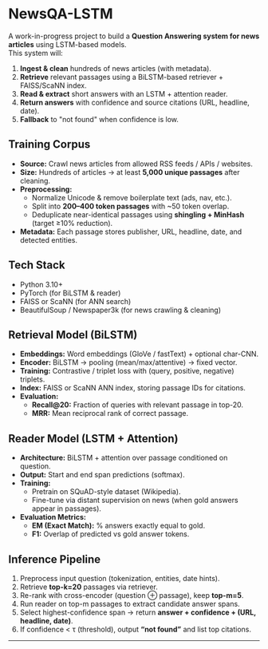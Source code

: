 # NewsQA-LSTM

A work-in-progress project to build a **Question Answering system for news articles** using LSTM-based models.  
This system will:

1. **Ingest & clean** hundreds of news articles (with metadata).
2. **Retrieve** relevant passages using a BiLSTM-based retriever + FAISS/ScaNN index.
3. **Read & extract** short answers with an LSTM + attention reader.
4. **Return answers** with confidence and source citations (URL, headline, date).
5. **Fallback** to "not found" when confidence is low.


## Training Corpus
- **Source:** Crawl news articles from allowed RSS feeds / APIs / websites.
- **Size:** Hundreds of articles → at least **5,000 unique passages** after cleaning.
- **Preprocessing:**
  - Normalize Unicode & remove boilerplate text (ads, nav, etc.).
  - Split into **200–400 token passages** with ~50 token overlap.
  - Deduplicate near-identical passages using **shingling + MinHash** (target ≥10% reduction).
- **Metadata:** Each passage stores publisher, URL, headline, date, and detected entities.


## Tech Stack
- Python 3.10+
- PyTorch (for BiLSTM & reader)
- FAISS or ScaNN (for ANN search)
- BeautifulSoup / Newspaper3k (for news crawling & cleaning)


## Retrieval Model (BiLSTM)
- **Embeddings:** Word embeddings (GloVe / fastText) + optional char-CNN.
- **Encoder:** BiLSTM → pooling (mean/max/attentive) → fixed vector.
- **Training:** Contrastive / triplet loss with (query, positive, negative) triplets.
- **Index:** FAISS or ScaNN ANN index, storing passage IDs for citations.
- **Evaluation:**
  - **Recall@20:** Fraction of queries with relevant passage in top-20.
  - **MRR:** Mean reciprocal rank of correct passage.


## Reader Model (LSTM + Attention)
- **Architecture:** BiLSTM + attention over passage conditioned on question.
- **Output:** Start and end span predictions (softmax).
- **Training:**
  - Pretrain on SQuAD-style dataset (Wikipedia).
  - Fine-tune via distant supervision on news (when gold answers appear in passages).
- **Evaluation Metrics:**
  - **EM (Exact Match):** % answers exactly equal to gold.
  - **F1:** Overlap of predicted vs gold answer tokens.


## Inference Pipeline
1. Preprocess input question (tokenization, entities, date hints).
2. Retrieve **top-k=20** passages via retriever.
3. Re-rank with cross-encoder (question ⊕ passage), keep **top-m=5**.
4. Run reader on top-m passages to extract candidate answer spans.
5. Select highest-confidence span → return **answer + confidence + (URL, headline, date)**.
6. If confidence < τ (threshold), output **“not found”** and list top citations.


---

